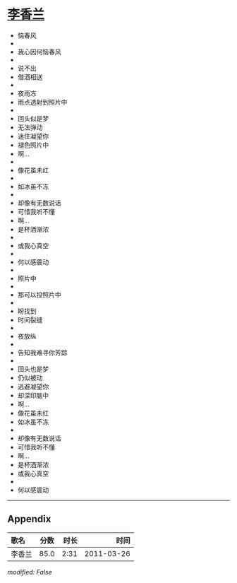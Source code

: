 # [李香兰](https://music.163.com/song?id=27904284)

* 恼春风
* 
* 我心因何恼春风
* 
* 说不出
* 借酒相送
* 
* 夜雨冻
* 雨点透射到照片中
* 
* 回头似是梦
* 无法弹动
* 迷住凝望你
* 褪色照片中
* 啊…
* 
* 像花虽未红
* 
* 如冰虽不冻
* 
* 却像有无数说话
* 可惜我听不懂
* 啊…
* 是杯酒渐浓
* 
* 或我心真空
* 
* 何以感震动
* 
* 照片中
* 
* 那可以投照片中
* 
* 盼找到
* 时间裂缝
* 
* 夜放纵
* 
* 告知我难寻你芳踪
* 
* 回头也是梦
* 仍似被动
* 逃避凝望你
* 却深印脑中
* 啊…
* 像花虽未红
* 如冰虽不冻
* 
* 却像有无数说话
* 可惜我听不懂
* 啊…
* 是杯酒渐浓
* 或我心真空
* 
* 何以感震动


---

## Appendix

|歌名|分数|时长|时间|
|:---|:---:|---:|---:|
|李香兰|85.0|2:31|2011-03-26

*modified: False*